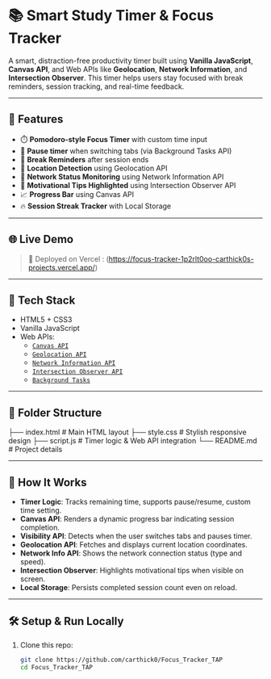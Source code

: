 # 📚 Smart Study Timer & Focus Tracker

A smart, distraction-free productivity timer built using **Vanilla JavaScript**, **Canvas API**, and Web APIs like **Geolocation**, **Network Information**, and **Intersection Observer**. This timer helps users stay focused with break reminders, session tracking, and real-time feedback.

---

## 🚀 Features

- ⏱️ **Pomodoro-style Focus Timer** with custom time input
- 🛑 **Pause timer** when switching tabs (via Background Tasks API)
- 🔔 **Break Reminders** after session ends
- 📍 **Location Detection** using Geolocation API
- 📡 **Network Status Monitoring** using Network Information API
- 👀 **Motivational Tips Highlighted** using Intersection Observer API
- 📈 **Progress Bar** using Canvas API
- 🔥 **Session Streak Tracker** with Local Storage

---

## 🌐 Live Demo

> 🚀 Deployed on Vercel : (https://focus-tracker-1p2rlt0oo-carthick0s-projects.vercel.app/)


---

## 🧪 Tech Stack

- HTML5 + CSS3
- Vanilla JavaScript
- Web APIs:
  - [`Canvas API`](https://developer.mozilla.org/en-US/docs/Web/API/Canvas_API)
  - [`Geolocation API`](https://developer.mozilla.org/en-US/docs/Web/API/Geolocation_API)
  - [`Network Information API`](https://developer.mozilla.org/en-US/docs/Web/API/Network_Information_API)
  - [`Intersection Observer API`](https://developer.mozilla.org/en-US/docs/Web/API/Intersection_Observer_API)
  - [`Background Tasks`](https://developer.mozilla.org/en-US/docs/Web/API/Background_Tasks_API)

---

## 📁 Folder Structure

├── index.html # Main HTML layout
├── style.css # Stylish responsive design
├── script.js # Timer logic & Web API integration
└── README.md # Project details



---

## 🧠 How It Works

- **Timer Logic**: Tracks remaining time, supports pause/resume, custom time setting.
- **Canvas API**: Renders a dynamic progress bar indicating session completion.
- **Visibility API**: Detects when the user switches tabs and pauses timer.
- **Geolocation API**: Fetches and displays current location coordinates.
- **Network Info API**: Shows the network connection status (type and speed).
- **Intersection Observer**: Highlights motivational tips when visible on screen.
- **Local Storage**: Persists completed session count even on reload.

---

## 🛠️ Setup & Run Locally

1. Clone this repo:
   ```bash
   git clone https://github.com/carthick0/Focus_Tracker_TAP
   cd Focus_Tracker_TAP